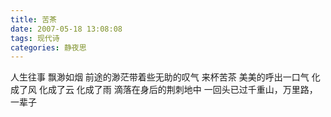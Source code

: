 ```yaml
---
title: 苦茶
date: 2007-05-18 13:08:08
tags: 现代诗
categories: 静夜思
---
```

人生往事
飘渺如烟
前途的渺茫带着些无助的叹气
来杯苦茶
美美的呼出一口气
化成了风
化成了云
化成了雨
滴落在身后的荆刺地中
一回头已过千重山，万里路，一辈子
